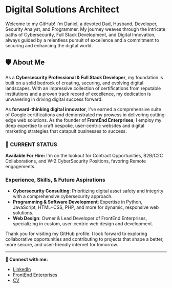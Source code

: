 #  Digital Solutions Architect 

Welcome to my GitHub! I'm Daniel, a devoted Dad, Husband, Developer, Security Analyst, and Programmer. My journey weaves through the intricate paths of Cybersecurity, Full Stack Development, and Digital Innovation, always guided by a relentless pursuit of excellence and a commitment to securing and enhancing the digital world.

## 🛡️ About Me

As a **Cybersecurity Professional & Full Stack Developer**, my foundation is built on a solid bedrock of creating, securing, and evolving digital landscapes. With an impressive collection of certifications from reputable institutions and a proven track record of excellence, my dedication is unwavering in driving digital success forward.

As **forward-thinking digital innovator**, I've earned a comprehensive suite of Google certifications and demonstrated my prowess in delivering cutting-edge web solutions. As the founder of **FrontEnd Enterprises**, I employ my deep expertise to craft bespoke, user-centric websites and digital marketing strategies that catapult businesses to success.

### 🚀 CURRENT STATUS
**Available For Hire:** I'm on the lookout for Contract Opportunities, B2B/C2C Collaborations, and W-2 CyberSecurity Positions, favoring Remote engagements.

### Experience, Skills, & Future Aspirations

- **Cybersecurity Consulting**: Prioritizing digital asset safety and integrity with a comprehensive cybersecurity approach.
- **Programming & Software Development**: Expertise in Python, JavaScript, HTML+CSS, PHP, and more for dynamic, responsive web solutions.
- **Web Design**: Owner & Lead Developer of FrontEnd Enterprises, specializing in custom, user-centric web design and development.

Thank you for visiting my GitHub profile. I look forward to exploring collaborative opportunities and contributing to projects that shape a better, more secure, and user-friendly internet for tomorrow.

---

**🔗 Connect with me:**
- [LinkedIn](#)
- [FrontEnd Enterprises](#)
- [CV](https://dhall.dev)
